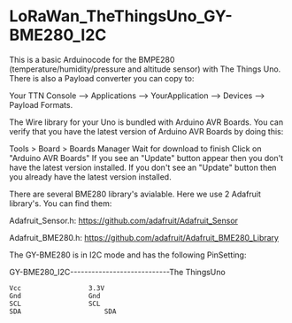 # LoRaWan_TheThingsUno_GY-BME280_I2C

This is a basic Arduinocode for the BMPE280 (temperature/humidity/pressure and altitude sensor) with The Things Uno.
There is also a Payload converter you can copy to:

Your TTN Console --> Applications --> YourApplication --> Devices --> Payload Formats. 


The Wire library for your Uno is bundled with Arduino AVR Boards. You can verify that you have the latest version of Arduino AVR Boards by doing this:

Tools > Board > Boards Manager
Wait for download to finish
Click on "Arduino AVR Boards"
If you see an "Update" button appear then you don't have the latest version installed. If you don't see an "Update" button then you already have the latest version installed.

There are several BME280 library's avialable. Here we use 2 Adafruit  library's. You can find them:

Adafruit_Sensor.h:
https://github.com/adafruit/Adafruit_Sensor

Adafruit_BME280.h:
https://github.com/adafruit/Adafruit_BME280_Library

The GY-BME280 is in I2C mode and has the following PinSetting:

GY-BME280_I2C----------------------------The ThingsUno
  
	Vcc					3.3V
	Gnd					Gnd 
	SCL					SCL
	SDA 					SDA
